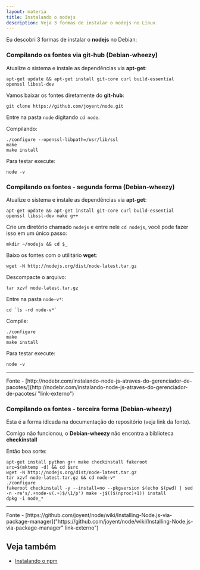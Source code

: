 ```yaml
---
layout: materia
title: Instalando o nodejs
description: Veja 3 formas de instalar o nodejs no Linux
---
```


Eu descobri 3 formas de instalar o __nodejs__ no Debian:


### Compilando os fontes via git-hub (Debian-wheezy)

Atualize o sistema e instale as dependências via __apt-get__:

    apt-get update && apt-get install git-core curl build-essential openssl libssl-dev


Vamos baixar os fontes diretamente do __git-hub__:

    git clone https://github.com/joyent/node.git

Entre na pasta `node` digitando `cd node`.

Compilando:

    ./configure --openssl-libpath=/usr/lib/ssl
    make
    make install

Para testar execute:

    node -v


### Compilando os fontes - segunda forma (Debian-wheezy)

Atualize o sistema e instale as dependências via __apt-get__:

    apt-get update && apt-get install git-core curl build-essential openssl libssl-dev make g++

Crie um diretório chamado `nodejs` e entre nele `cd nodejs`, você pode fazer isso em um único passo:

    mkdir ~/nodejs && cd $_

Baixo os fontes com o utilitário __wget__:

    wget -N http://nodejs.org/dist/node-latest.tar.gz

Descompacte o arquivo:

    tar xzvf node-latest.tar.gz

Entre na pasta `node-v*`:

    cd `ls -rd node-v*`

Compile:

    ./configure
    make
    make install

Para testar execute:

    node -v

<hr>
Fonte
- [http://nodebr.com/instalando-node-js-atraves-do-gerenciador-de-pacotes/](http://nodebr.com/instalando-node-js-atraves-do-gerenciador-de-pacotes/ "link-externo")



### Compilando os fontes - terceira forma (Debian-wheezy)

Esta é a forma idicada na documentação do repositório (veja link da fonte).

Comigo não funcionou, o __Debian-wheezy__ não encontra a biblioteca __checkinstall__

Então boa sorte:

    apt-get install python g++ make checkinstall fakeroot
    src=$(mktemp -d) && cd $src
    wget -N http://nodejs.org/dist/node-latest.tar.gz
    tar xzvf node-latest.tar.gz && cd node-v*
    ./configure
    fakeroot checkinstall -y --install=no --pkgversion $(echo $(pwd) | sed -n -re's/.+node-v(.+)$/\1/p') make -j$(($(nproc)+1)) install
    dpkg -i node_*

<hr>
Fonte
- [https://github.com/joyent/node/wiki/Installing-Node.js-via-package-manager]("https://github.com/joyent/node/wiki/Installing-Node.js-via-package-manager" link-externo")



Veja também
---

- [Instalando o npm](/linux/instalando-npm/)